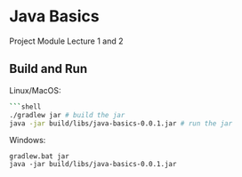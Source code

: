 # Java Basics 
Project Module Lecture 1 and 2

## Build and Run 

Linux/MacOS: 
```bash
```shell
./gradlew jar # build the jar
java -jar build/libs/java-basics-0.0.1.jar # run the jar
```

Windows: 
```batch
gradlew.bat jar 
java -jar build/libs/java-basics-0.0.1.jar
```
